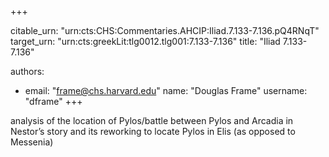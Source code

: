 +++


citable_urn: "urn:cts:CHS:Commentaries.AHCIP:Iliad.7.133-7.136.pQ4RNqT"
target_urn: "urn:cts:greekLit:tlg0012.tlg001:7.133-7.136"
title: "Iliad 7.133-7.136"

authors:
- email: "frame@chs.harvard.edu"
  name: "Douglas Frame"
  username: "dframe"
+++

<p>analysis of the location of Pylos/battle between Pylos and Arcadia in Nestor’s story and its reworking to locate Pylos in Elis (as opposed to Messenia)</p>